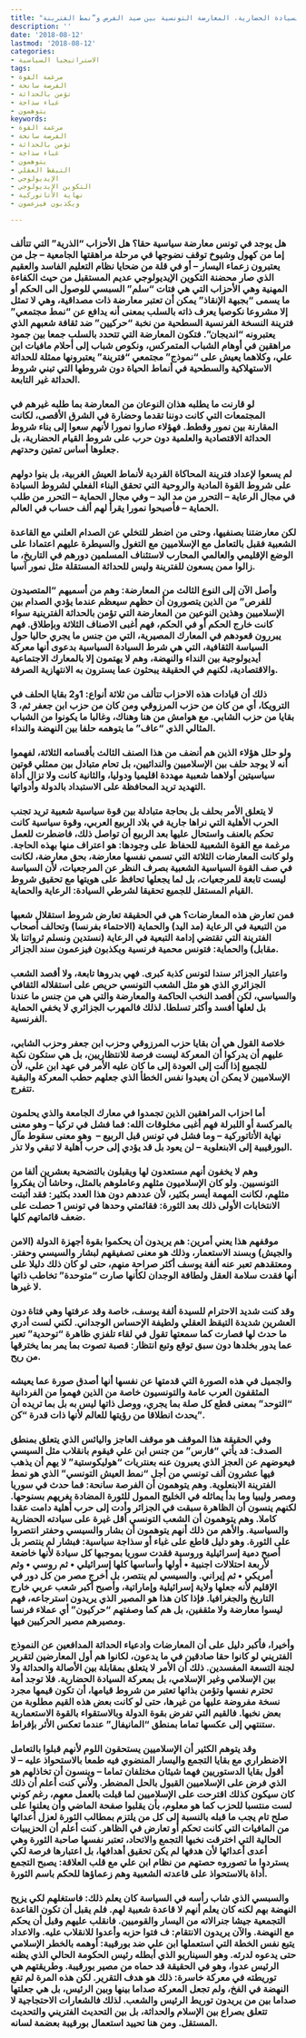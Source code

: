 ```yaml
---
title: "السيادة الحضارية، المعارضة التونسية بين صيد الفرص و”نمط الفترينة”"
description: ''
date: '2018-08-12'
lastmod: '2018-08-12'
categories:
- الاستراتيجيا السياسية
tags:
- مرغمة القوة
- الفرصة سانحة
- تؤمن بالحداثة
- غباء سذاجة
- يتوهمون
keywords:
- مرغمة القوة
- الفرصة سانحة
- تؤمن بالحداثة
- غباء سذاجة
- يتوهمون
- التيقظ العقلي
- الإيديولوجي
- التكوين الإيديولوجي
- نهاية الأتاتوركية
- ويكذبون فيزعمون

---
```

### هل يوجد في تونس معارضة سياسية حقا؟ هل الأحزاب “الذرية” التي تتألف إما من كهول وشيوخ توقف نضوجها في مرحلة مراهقتها الجامعية – جل من يعتبرون زعماء اليسار – أو في قلة من ضحايا نظام التعليم الفاسد والعقيم الذي صار محضنة التكوين الإيديولوجي عديم المستقبل من حيث الكفاءة المهنية وهي الأحزاب التي هي فتات “سلم” السبسي للوصول الى الحكم أو ما يسمى “بجبهة الإنقاذ” يمكن أن تعتبر معارضة ذات مصداقية، وهي لا تمثل إلا مشروعا نكوصيا يعرف ذاته بالسلب بمعنى أنه يدافع عن “نمط مجتمعي” فترينة النسخة الفرنسية السطحية من نخبة “حركيين” ضد ثقافة شعبهم الذي يعتبرونه “انديجان”. فتكون المعارضة التي تتحدد بالسلب جمعا بين جمود مراهقين في أوهام الشباب المتمركس، ونكوص شباب إلى أحلام مافيات ابن علي، وكلاهما يعيش على “نموذج” مجتمعي “فترينة” يعتبرونها ممثلة للحداثة الاستهلاكية والسطحية في أنماط الحياة دون شروطها التي تبني شروط الحداثة غير التابعة.

### لو قارنت ما يطلبه هذان النوعان من المعارضة بما طلبه غيرهم في المجتمعات التي كانت دوننا تقدما وحضارة في الشرق الأقصى، لكانت المقارنة بين نمور وقطط. فهؤلاء صاروا نمورا لأنهم سعوا إلى بناء شروط الحداثة الاقتصادية والعلمية دون حرب على شروط القيام الحضارية، بل جعلوها أساس تمتين وحدتهم.

### لم يسعوا لإعداد فترينة المحاكاة القردية لأنماط العيش الغربية، بل بنوا دولهم على شروط القوة المادية والروحية التي تحقق البناء الفعلي لشروط السيادة في مجال الرعاية – التحرر من مد اليد – وفي مجال الحماية – التحرر من طلب الحماية – فأصبحوا نمورا يقرأ لهم ألف حساب في العالم.

### لكن معارضتنا بصنفيها، وحتى من اضطر للتخلي عن الصدام العلني مع القاعدة الشعبية فقبل بالتعامل مع الإسلاميين مع التغول والسيطرة عليهم اعتمادا على الوضع الإقليمي والعالمي المحارب لاستئناف المسلمين دورهم في التاريخ، ما زالوا ممن يسعون للفترينة وليس للحداثة المستقلة مثل نمور آسيا.

### وأصل الآن إلى النوع الثالث من المعارضة: وهم من أسميهم “المتصيدون للفرص” من الذين يتصورون أن حظهم سيعظم عندما يؤدي الصدام بين الإسلاميين وهذين النوعين من المعارضة التي تؤمن بالحداثة الفترينية سواء كانت خارج الحكم أو في الحكم، فهم أغبى الاصناف الثلاثة وبإطلاق. فهم يبررون قعودهم في المعارك المصيرية، التي من جنس ما يجري حاليا حول السياسة الثقافية، التي هي شرط السيادة السياسية بدعوى أنها معركة أيديولوجية بين النداء والنهضة، وهم لا يهتمون إلا بالمعارك الاجتماعية والاقتصادية، لكنهم في الحقيقة يبحثون عما يسترون به الانتهازية الصرفة.

### ذلك أن قيادات هذه الاحزاب تتألف من ثلاثة أنواع: 1و2 بقايا الحلف في الترويكا، أي من كان من حزب المرزوقي ومن كان من حزب ابن جعفر ثم، 3 بقايا من حزب الشابي. مع هوامش من هنا وهناك، وغالبا ما يكونوا من الشباب المثالي الذي “عاف” ما يتوهمه حلفا بين النهضة والنداء.

### ولو حلل هؤلاء الذين هم أنضف من هذا الصنف الثالث بأقسامه الثلاثة، لفهموا أنه لا يوجد حلف بين الإسلاميين والندائيين، بل تحام متبادل بين ممثلي قوتين سياسيتين أولاهما شعبية مهددة اقليميا ودوليا، والثانية كانت ولا تزال أداة التهديد تريد المحافظة على الاستبداد بالدولة وأدواتها.

### لا يتعلق الأمر بحلف بل بحاجة متبادلة بين قوة سياسية شعبية تريد تجنب الحرب الأهلية التي نراها جارية في بلاد الربيع العربي، وقوة سياسية كانت تحكم بالعنف واستحال عليها بعد الربيع أن تواصل ذلك، فاضطرت للعمل مرغمة مع القوة الشعبية للحفاظ على وجودها: هو اعتراف منها بهذه الحاجة. ولو كانت المعارضات الثلاثة التي تسمي نفسها معارضة، بحق معارضة، لكانت في صف القوة السياسية الشعبية بصرف النظر عن المرجعيات، لأن السياسة ليست تابعة للمرجعيات، بل لما يجعلها تحافظ على هويتها مع تحقيق شروط القيام المستقل للجميع تحقيقا لشرطي السيادة: الرعاية والحماية.

### فمن تعارض هذه المعارضات؟ هي في الحقيقة تعارض شروط استقلال شعبها من التبعية في الرعاية (مد اليد) والحماية (الاحتماء بفرنسا) وتحالف أصحاب الفترينة التي تقتضي إدامة التبعية في الرعاية (نستدين ونسلم ثرواتنا بلا مقابل) والحماية: فتونس محمية فرنسية ويكذبون فيزعمون سند الجزائر.

### واعتبار الجزائر سندا لتونس كذبة كبرى. فهي بدروها تابعة، ولا أقصد الشعب الجزائري الذي هو مثل الشعب التونسي حريص على استقلاله الثقافي والسياسي، لكن أقصد النخب الحاكمة والمعارضة والتي هي من جنس ما عندنا بل لعلها أفسد وأكثر تسلطا. لذلك فالمهرب الجزائري لا يخفي الحماية الفرنسية.

### خلاصة القول هي أن بقايا حزب المرزوقي وحزب ابن جعفر وحزب الشابي، عليهم أن يدركوا أن المعركة ليست فرصة للانتظاريين، بل هي ستكون نكبة للجميع إذا آلت إلى العودة إلى ما كان عليه الأمر في عهد ابن علي، لأن الإسلاميين لا يمكن أن يعيدوا نفس الخطأ الذي جعلهم حطب المعركة والبقية تتفرج.

### أما احزاب المراهقين الذين تجمدوا في معارك الجامعة والذي يحلمون بالمركسة أو اللبرلة فهم أغبى مخلوقات الله: فما فشل في تركيا – وهو معنى نهاية الأتاتوركية – وما فشل في تونس قبل الربيع –  وهو معنى سقوط مآل البورقيبية إلى الابنعلوية – لن يعود بل قد يؤدي إلى حرب أهلية لا تبقي ولا تذر.

### وهم لا يخفون أنهم مستعدون لها ويقبلون بالتضحية بعشرين ألفا من التونسيين. ولو كان الإسلاميون مثلهم وعاملوهم بالمثل، وحاشا أن يفكروا مثلهم، لكانت المهمة أيسر بكثير، لأن عددهم دون هذا العدد بكثير: فقد أثبتت الانتخابات الأولى ذلك بعد الثورة: فقائمتي وحدها في تونس 1 حصلت على ضعف قائماتهم كلها.

### موقفهم هذا يعني أمرين: هم يريدون أن يحكموا بقوة أجهزة الدولة (الامن والجيش) وبسند الاستعمار، وذلك هو معنى تصفيقهم لبشار والسيسي وحفتر. ومعتقدهم تعبر عنه ألفة يوسف أكثر صراحة منهم، حتى لو كان ذلك دليلا على أنها فقدت سلامة العقل ولطافة الوجدان لكأنها صارت “متوحدة” تخاطب ذاتها لا غيرها.

### وقد كنت شديد الاحترام للسيدة ألفة يوسف، خاصة وقد عرفتها وهي فتاة دون العشرين شديدة التيقظ العقلي ولطيفة الإحساس الوجداني. لكني لست أدري ما حدث لها فصارت كما سمعتها تقول في لقاء تلفزي ظاهرة “توحدية” تعبر عما يدور بخلدها دون سبق توقع وتبع انتظار: قصبة تصوت بما يمر بما يخترقها من ريح.

### والجميل في هذه الصورة التي قدمتها عن نفسها أنها أصدق صورة عما يعيشه المثقفون العرب عامة والتونسيون خاصة من الذين فهموا من الفردانية “التوحد” بمعنى قطع كل صلة بما يجري، ووصل ذاتها ليس به بل بما تريده أن يحدث انطلاقا من رؤيتها للعالم لأنها ذات قدرة “كن”.

### وفي الحقيقة هذا الموقف هو موقف العاجز واليائس الذي يتعلق بمنطق الصدف: قد يأتي “فارس” من جنس ابن علي فيقوم بانقلاب مثل السيسي فيعوضهم عن العجز الذي يعبرون عنه بعنتريات “هوليكوستية” لا يهم أن يذهب فيها عشرون ألف تونسي من أجل “نمط العيش التونسي” الذي هو نمط الفترينة الابنعلوية. وهم يتوهمون أن الفرصة سانحة: فما حدث في سوريا ومصر وليبيا وما بدأ يماثله في الخليج الممول للثورة المضادة يغريهم بسنوحها. لكنهم ينسون أن الظاهرة سبقت في الجزائر وأدت إلى حرب أهلية دامت عقدا كاملا. وهم يتوهمون أن الشعب التونسي أقل غيرة على سيادته الحضارية والسياسية. والأهم من ذلك أنهم يتوهمون أن بشار والسيسي وحفتر انتصروا على الثورة. وهو دليل قاطع على غباء أو سذاجة سياسية: فبشار لم ينتصر بل أصبح دمية إسرائيلية وروسية فقدت سوريا بموجبها كل سيادة لأنها خاضعة لأربعة احتلالات اجنبية • أولها وأساسها كلها إسرائيلي • ثم روسي • وثم أمريكي • ثم إيراني. والسيسي لم ينتصر، بل أخرج مصر من كل دور في الإقليم لأنه جعلها ولاية إسرائيلية وإماراتية، وأصبح أكبر شعب عربي خارج التاريخ والجغرافيا. فإذا كان هذا هو المصير الذي يريدون استرجاعه، فهم ليسوا معارضة ولا مثقفين، بل هم كما وصفتهم “حركيون” أي عملاء فرنسا ومصيرهم مصير الحركيين فيها.

### وأخيرا، فأكبر دليل على أن المعارضات وادعياء الحداثة المدافعين عن النموذج الفتريني لو كانوا حقا صادقين في ما يدعون، لكانوا هم أول المعارضين لتقرير لجنة التسعة المفسدين. ذلك أن الأمر لا يتعلق بمقابلة بين الأصالة والحداثة ولا بين الإسلامي وغير الإسلامي، بل بمعركة السيادة الحضارية. فلا توجد أمة تحترم نفسها وتؤمن بذاتها تعتبر من شروط قيامها، أن تكون قيمها مجرد نسخة مفروضة عليها من غيرها، حتى لو كانت بعض هذه القيم مطلوبة من بعض نخبها. فالقيم التي تفرض بقوة الدولة وبالاستقواء بالقوة الاستعمارية ستنتهي إلى عكسها تماما بمنطق “المانيفال” عندما تعكس الأثر بإفراط.

### وقد يتوهم الكثير أن الإسلاميين يستحقون اللوم لأنهم قبلوا بالتعامل الاضطراري مع بقايا التجمع واليسار المنضوي فيه طمعا بالاستحواذ عليه – لا أقول بقايا الدستوريين فهما شيئان مختلفان تماما – وينسون أن تخاذلهم هو الذي فرض على الإسلاميين القبول بالحل المضطر. ولأني كنت أعلم أن ذلك كان سيكون كذلك اقترحت على الإسلاميين لما قبلت بالعمل معهم، رغم كوني لست منتسبا للحزب كما هو معلوم، بأن يقلبوا صفحة الماضي وأن يعلنوا على صلح تام يجب ما قبله بالنسبة إلى كل من يلتزم بمطالب الثورة لعزل أعدائها من المافيات التي كانت تحكم أو تعارض في الظاهر. كنت أعلم أن الحزيبيات الحالية التي اخترقت نخبها التجمع والاتحاد، تعتبر نفسها صاحبة الثورة وهي أعدى أعدائها لأن هدفها لم يكن تحقيق أهدافها، بل اعتبارها فرصة لكي يستردوا ما تصوروه حصتهم من نظام ابن علي مع قلب العلاقة: يصبح التجمع أداة بالاستحواذ على قاعدته الشعبية وهم زعماؤها للحكم باسم الثورة.

### والسبسي الذي شاب رأسه في السياسة كان يعلم ذلك: فاستغلهم لكي يزيح النهضة بهم لكنه كان يعلم أنهم لا قاعدة شعبية لهم. فلم يقبل أن تكون القاعدة التجمعية جيشا جنرالاته من اليسار والقوميين. فانقلب عليهم وقبل أن يحكم مع النهضة. والآن يريدون الانتقام: ف فتوا حزبه وأعدوا للانقلاب عليه. والاعداد يتبع نفس الخطة التي استعملها ابن علي ضد بورقيبة: أوهمه بالخطر الإسلامي حتى يدعوه لدرئه. وهو السيناريو الذي أبطله رئيس الحكومة الحالي الذي يظنه الرئيس عدوا، وهو في الحقيقة قد حماه من مصير بورقيبة. وطريقتهم هي توريطته في معركة خاسرة: ذلك هو هدف التقرير. لكن هذه المرة لم تقع النهضة في الفخ، ولم تجعل المعركة صداما بينها وبين الرئيس، بل هي جعلتها صداما بين من يريدون توريط الرئيس والشعب. لذلك فالشعارات الاحتجاجية لا تتعلق بصراع بين الإسلام والحداثة، بل بين التحديث الفتريني والتحديث المستقل. ومن هنا تحييد استعمال بورقيبة بعضمة لسانه.

###